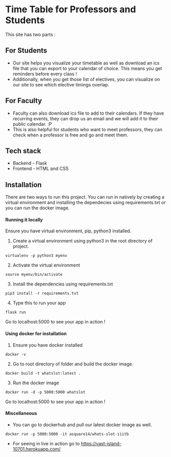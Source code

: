 # Time Table for Professors and Students

This site has two parts :

## For Students

- Our site helps you visualize your timetable as well as download an ics file that you can export to your calendar of choice.
This means you get reminders before every class !
- Additionally, when you get those list of electives, you can visualize on our site to see which elective timings overlap.

## For Faculty

- Faculty can also download ics file to add to their calendars. If they have recurring events, they can drop us an email and we will add
it to their public calendar. :P
- This is also helpful for students who want to meet professors, they can check when a professor is free and go and meet them.

## Tech stack

- Backend - Flask
- Frontend - HTML and CSS

## Installation

There are two ways to run this project. You can run in natively by creating a virtual environment and installing the dependecies using requirements.txt or you can run the docker image.

#### Running it locally

Ensure you have virtual environment, pip, python3 installed.

1. Create a virtual environment using python3 in the root directory of project.

```
virtualenv -p python3 myenv
```

2. Activate the virtual environment

```
source myenv/bin/activate
```

3. Install the dependencies using requirements.txt

```
pip3 install -r requirements.txt
```

4. Type this to run your app 

```
flask run 
```

Go to localhost:5000 to see your app in action !


#### Using docker for installation

1. Ensure you have docker installed 

```
docker -v
```

2. Go to root directory of folder and build the docker image.

```
docker build -t whatslot:latest .
```

3. Run the docker image
```
docker run -d -p 5000:5000 whatslot
```

Go to localhost:5000 to see your app in action !

#### Miscellaneous

- You can go to dockerhub and pull our latest docker image as well.

```
docker run -p 5000:5000 -it asquare14/whats-slot-iiitb
```
- For seeing in live in action go to https://vast-island-10701.herokuapp.com/